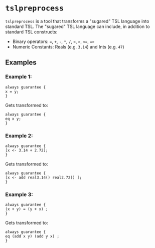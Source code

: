 # `tslpreprocess`

`tslpreprocess` is a tool that transforms a "sugared" TSL language into standard TSL.
The "sugared" TSL language can include, in addition to standard TSL constructs:
* Binary operators: `=`, `+`, `-`, `*`, `/`, `<`, `>`, `<=`, `=>`
* Numeric Constants: Reals (e.g. `3.14`) and Ints (e.g. `47`)

## Examples
### Example 1:
```tsl
always guarantee {
x = y;
}
```
Gets transformed to:
```tsl
always guarantee {
eq x y;
}
```

### Example 2:
```tsl
always guarantee {
[x <- 3.14 + 2.72];
}
```
Gets transformed to:
```tsl
always guarantee {
[x <- add real3.14() real2.72() ];
}
```

### Example 3:
```tsl
always guarantee {
(x + y) = (y + x) ;
}
```
Gets transformed to:
```tsl
always guarantee {
eq (add x y) (add y x) ;
}
```
